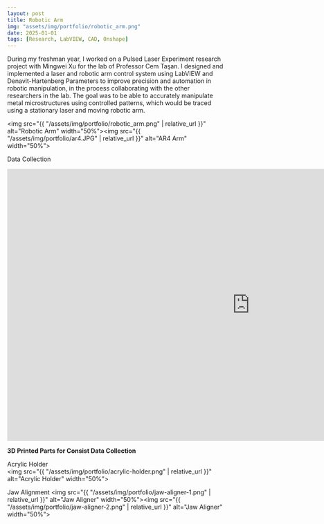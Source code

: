 ```yaml
---
layout: post
title: Robotic Arm
img: "assets/img/portfolio/robotic_arm.png"
date: 2025-01-01
tags: [Research, LabVIEW, CAD, Onshape]
---
```

During my freshman year, I worked on a Pulsed Laser Experiment research project with Mingwei Xu for the lab of Professor Cem Taşan. I designed and implemented a laser and robotic arm control system using LabVIEW and Denavit-Hartenberg Parameters to improve precision and automation in robotic manipulation, in the process collaborating with the other researchers in the lab. The goal was to be able to accurately manipulate metal microstructures using controlled patterns, which would be traced using a stationary laser and moving robotic arm.

<img src="{{ "/assets/img/portfolio/robotic_arm.png" | relative_url }}" alt="Robotic Arm" width="50%"><img src="{{ "/assets/img/portfolio/ar4.JPG" | relative_url }}" alt="AR4 Arm" width="50%">

Data Collection  
<iframe width="1120" height="630"
        src="https://www.youtube.com/embed/EHbC1vgaITA"
        title="YouTube video player"
        frameborder="0"
        allowfullscreen></iframe>

**3D Printed Parts for Consist Data Collection**  

Acrylic Holder  
<img src="{{ "/assets/img/portfolio/acrylic-holder.png" | relative_url }}" alt="Acrylic Holder" width="50%">

Jaw Alignment
<img src="{{ "/assets/img/portfolio/jaw-aligner-1.png" | relative_url }}" alt="Jaw Aligner" width="50%"><img src="{{ "/assets/img/portfolio/jaw-aligner-2.png" | relative_url }}" alt="Jaw Aligner" width="50%">
